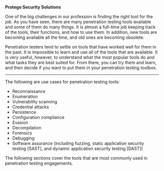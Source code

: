 **Protego Security Solutions**

One of the big challenges in our profession is finding the right tool for the job. As you have seen, there are many penetration testing tools available and some of them do many things. It is almost a full-time job keeping track of the tools, their functions, and how to use them. In addition, new tools are becoming available all the time, and old ones are becoming obsolete.

Penetration testers tend to settle on tools that have worked well for them in the past. It is impossible to learn and use all of the tools that are available. It is very useful, however, to understand what the most popular tools do and what tasks they are best suited for. From there, you can try them and learn, and then decide if you want to put them in your penetration testing toolbox.

---

The following are use cases for penetration testing tools:

- Reconnaissance
- Enumeration
- Vulnerability scanning
- Credential attacks
- Persistence
- Configuration compliance
- Evasion
- Decompilation
- Forensics
- Debugging
- Software assurance (including fuzzing, static application security testing [SAST], and dynamic application security testing [DAST])

The following sections cover the tools that are most commonly used in penetration testing engagements.

